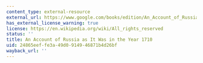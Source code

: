 ```yaml
---
content_type: external-resource
external_url: https://www.google.com/books/edition/An_Account_of_Russia_as_it_was_in_the_Ye/8M5bAAAAQAAJ?hl=en&gbpv=1
has_external_license_warning: true
license: https://en.wikipedia.org/wiki/All_rights_reserved
status: ''
title: An Account of Russia as It Was in the Year 1710
uid: 24865eef-fe3a-49d0-9149-46871b4d26bf
wayback_url: ''
---
```

